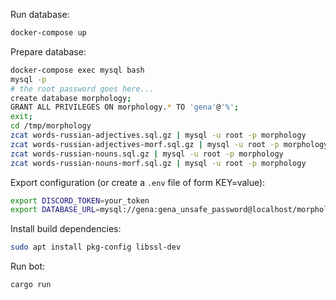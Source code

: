 Run database:
```bash
docker-compose up
```

Prepare database:
```bash
docker-compose exec mysql bash
mysql -p
# the root password goes here...
create database morphology;
GRANT ALL PRIVILEGES ON morphology.* TO 'gena'@'%';
exit;
cd /tmp/morphology
zcat words-russian-adjectives.sql.gz | mysql -u root -p morphology
zcat words-russian-adjectives-morf.sql.gz | mysql -u root -p morphology
zcat words-russian-nouns.sql.gz | mysql -u root -p morphology
zcat words-russian-nouns-morf.sql.gz | mysql -u root -p morphology
```

Export configuration (or create a `.env` file of form KEY=value):
```bash
export DISCORD_TOKEN=your_token
export DATABASE_URL=mysql://gena:gena_unsafe_password@localhost/morphology
```

Install build dependencies:
```bash
sudo apt install pkg-config libssl-dev
```

Run bot:
```
cargo run
```